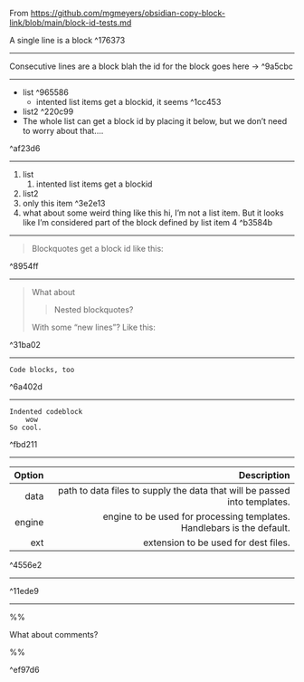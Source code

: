 From https://github.com/mgmeyers/obsidian-copy-block-link/blob/main/block-id-tests.md

A single line is a block ^176373

---

Consecutive lines are a block
blah
the id for the block goes here → ^9a5cbc

---

- list ^965586
	- intented list items get a blockid, it seems ^1cc453
- list2 ^220c99
- The whole list can get a block id by placing it below, but we don’t need to worry about that….

^af23d6

---

1. list
	1. intented list items get a blockid
2. list2
3. only this item ^3e2e13
4. what about some weird thing like this
hi, I’m not a list item. But it looks like I’m considered part of the block defined by list item 4 ^b3584b

---

> Blockquotes get a block id like this:

^8954ff

---

> What about
> > Nested blockquotes?
>
> With some “new lines”? Like this:

^31ba02

---

```
Code blocks, too
```

^6a402d

---

	Indented codeblock
		wow
	So cool.

^fbd211

---

| Option | Description |
| ------:| -----------:|
| data   | path to data files to supply the data that will be passed into templates. |
| engine | engine to be used for processing templates. Handlebars is the default. |
| ext    | extension to be used for dest files. |

^4556e2

---

[^first]: What about footnotes? Why would anyone do this?

^11ede9

---

%%

What about comments?

%%

^ef97d6
